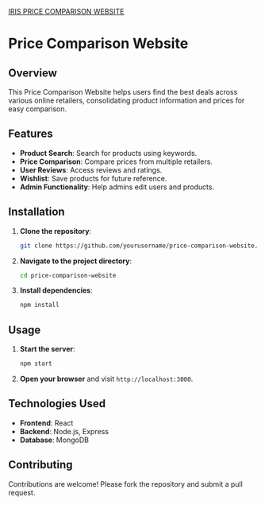 [IRIS PRICE COMPARISON WEBSITE](https://price-comparison-platform.onrender.com/)
# Price Comparison Website

## Overview

This Price Comparison Website helps users find the best deals across various online retailers, consolidating product information and prices for easy comparison.

## Features

- **Product Search**: Search for products using keywords.
- **Price Comparison**: Compare prices from multiple retailers.
- **User Reviews**: Access reviews and ratings.
- **Wishlist**: Save products for future reference.
- **Admin Functionality**: Help admins edit users and products.

## Installation

1. **Clone the repository**:
   ```bash
   git clone https://github.com/yourusername/price-comparison-website.git
   ```
2. **Navigate to the project directory**:
   ```bash
   cd price-comparison-website
   ```
3. **Install dependencies**:
   ```bash
   npm install
   ```

## Usage

1. **Start the server**:
   ```bash
   npm start
   ```
2. **Open your browser** and visit `http://localhost:3000`.

## Technologies Used

- **Frontend**: React
- **Backend**: Node.js, Express
- **Database**: MongoDB

## Contributing

Contributions are welcome! Please fork the repository and submit a pull request.

